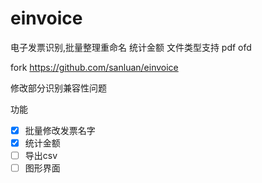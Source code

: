 # einvoice
电子发票识别,批量整理重命名 统计金额
文件类型支持 pdf ofd

fork https://github.com/sanluan/einvoice 

修改部分识别兼容性问题

功能

- [x] 批量修改发票名字
- [x] 统计金额
- [ ] 导出csv
- [ ] 图形界面
